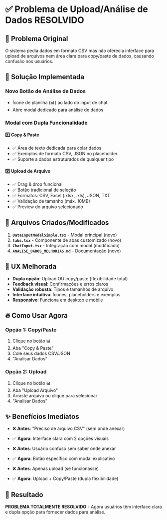 # ✅ Problema de Upload/Análise de Dados RESOLVIDO

## 🎯 Problema Original
O sistema pedia dados em formato CSV mas não oferecia interface para upload de arquivos nem área clara para copy/paste de dados, causando confusão nos usuários.

## 🚀 Solução Implementada

### Novo Botão de Análise de Dados
- Ícone de planilha (📊) ao lado do input de chat
- Abre modal dedicado para análise de dados

### Modal com Dupla Funcionalidade

#### 1️⃣ **Copy & Paste**
- ✅ Área de texto dedicada para colar dados
- ✅ Exemplos de formato CSV, JSON no placeholder
- ✅ Suporte a dados estruturados de qualquer tipo

#### 2️⃣ **Upload de Arquivo**
- ✅ Drag & drop funcional
- ✅ Botão tradicional de seleção
- ✅ Formatos: CSV, Excel (.xlsx, .xls), JSON, TXT
- ✅ Validação de tamanho (máx. 10MB)
- ✅ Preview do arquivo selecionado

## 📁 Arquivos Criados/Modificados

1. **`DataInputModalSimple.tsx`** - Modal principal (novo)
2. **`tabs.tsx`** - Componente de abas customizado (novo)
3. **`ChatInput.tsx`** - Integração com modal (modificado)
4. **`ANALISE_DADOS_MELHORIAS.md`** - Documentação (novo)

## 🎨 UX Melhorada

- **Dupla opção**: Upload OU copy/paste (flexibilidade total)
- **Feedback visual**: Confirmações e erros claros
- **Validação robusta**: Tipos e tamanhos de arquivo
- **Interface intuitiva**: Ícones, placeholders e exemplos
- **Responsivo**: Funciona em desktop e mobile

## 🔥 Como Usar Agora

### Opção 1: Copy/Paste
1. Clique no botão 📊
2. Aba "Copy & Paste"
3. Cole seus dados CSV/JSON
4. "Analisar Dados"

### Opção 2: Upload
1. Clique no botão 📊  
2. Aba "Upload Arquivo"
3. Arraste arquivo ou clique para selecionar
4. "Analisar Dados"

## ✨ Benefícios Imediatos

- ❌ **Antes**: "Preciso de arquivo CSV" (sem onde anexar)
- ✅ **Agora**: Interface clara com 2 opções visuais

- ❌ **Antes**: Usuário confuso sem saber onde anexar
- ✅ **Agora**: Botão específico com modal explicativo

- ❌ **Antes**: Apenas upload (se funcionasse)
- ✅ **Agora**: Upload + Copy/Paste (dupla flexibilidade)

## 🎯 Resultado
**PROBLEMA TOTALMENTE RESOLVIDO** - Agora usuários têm interface clara e dupla opção para fornecer dados para análise.
